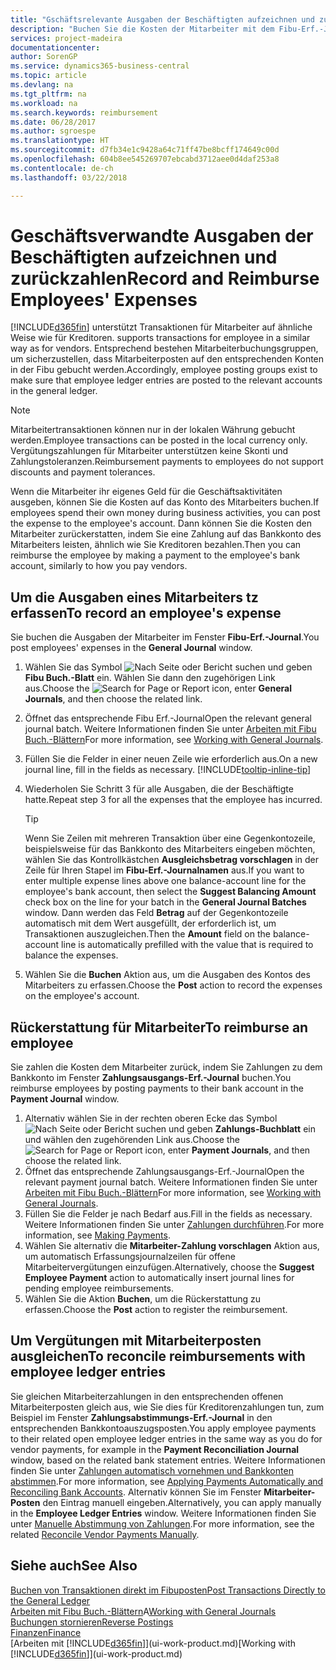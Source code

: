 ```yaml
---
title: "Gschäftsrelevante Ausgaben der Beschäftigten aufzeichnen und zurückzahlen | Microsoft Docs"
description: "Buchen Sie die Kosten der Mitarbeiter mit dem Fibu-Erf.-Journal zu dem Konto und buchen Sie später die Zahlung an das Bankkonto des Mitarbeiters, dem die geschäftsverwandten Ausgaben zurückzuerstatten sind."
services: project-madeira
documentationcenter: 
author: SorenGP
ms.service: dynamics365-business-central
ms.topic: article
ms.devlang: na
ms.tgt_pltfrm: na
ms.workload: na
ms.search.keywords: reimbursement
ms.date: 06/28/2017
ms.author: sgroespe
ms.translationtype: HT
ms.sourcegitcommit: d7fb34e1c9428a64c71ff47be8bcff174649c00d
ms.openlocfilehash: 604b8ee545269707ebcabd3712aee0d4daf253a8
ms.contentlocale: de-ch
ms.lasthandoff: 03/22/2018

---
```

# <a name="record-and-reimburse-employees-expenses"></a><span data-ttu-id="b396e-103">Geschäftsverwandte Ausgaben der Beschäftigten aufzeichnen und zurückzahlen</span><span class="sxs-lookup"><span data-stu-id="b396e-103">Record and Reimburse Employees' Expenses</span></span>
[!INCLUDE[d365fin](includes/d365fin_md.md)]<span data-ttu-id="b396e-104"> unterstützt Transaktionen für Mitarbeiter auf ähnliche Weise wie für Kreditoren.</span><span class="sxs-lookup"><span data-stu-id="b396e-104"> supports transactions for employee in a similar way as for vendors.</span></span> <span data-ttu-id="b396e-105">Entsprechend bestehen Mitarbeiterbuchungsgruppen, um sicherzustellen, dass Mitarbeiterposten auf den entsprechenden Konten in der Fibu gebucht werden.</span><span class="sxs-lookup"><span data-stu-id="b396e-105">Accordingly, employee posting groups exist to make sure that employee ledger entries are posted to the relevant accounts in the general ledger.</span></span>

> [!NOTE]  
> <span data-ttu-id="b396e-106">Mitarbeitertransaktionen können nur in der lokalen Währung gebucht werden.</span><span class="sxs-lookup"><span data-stu-id="b396e-106">Employee transactions can be posted in the local currency only.</span></span> <span data-ttu-id="b396e-107">Vergütungszahlungen für Mitarbeiter unterstützen keine Skonti und Zahlungstoleranzen.</span><span class="sxs-lookup"><span data-stu-id="b396e-107">Reimbursement payments to employees do not support discounts and payment tolerances.</span></span>

<span data-ttu-id="b396e-108">Wenn die Mitarbeiter ihr eigenes Geld für die Geschäftsaktivitäten ausgeben, können Sie die Kosten auf das Konto des Mitarbeiters buchen.</span><span class="sxs-lookup"><span data-stu-id="b396e-108">If employees spend their own money during business activities, you can post the expense to the employee's account.</span></span> <span data-ttu-id="b396e-109">Dann können Sie die Kosten den Mitarbeiter zurückerstatten, indem Sie eine Zahlung auf das  Bankkonto des Mitarbeiters leisten, ähnlich wie Sie Kreditoren bezahlen.</span><span class="sxs-lookup"><span data-stu-id="b396e-109">Then you can reimburse the employee by making a payment to the employee's bank account, similarly to how you pay vendors.</span></span>

## <a name="to-record-an-employees-expense"></a><span data-ttu-id="b396e-110">Um die Ausgaben eines Mitarbeiters tz erfassen</span><span class="sxs-lookup"><span data-stu-id="b396e-110">To record an employee's expense</span></span>
<span data-ttu-id="b396e-111">Sie buchen die Ausgaben der Mitarbeiter im Fenster **Fibu-Erf.-Journal**.</span><span class="sxs-lookup"><span data-stu-id="b396e-111">You post employees' expenses in the **General Journal** window.</span></span>
1. <span data-ttu-id="b396e-112">Wählen Sie das Symbol ![Nach Seite oder Bericht suchen](media/ui-search/search_small.png "Nach Seite oder Bericht suchen") und geben **Fibu Buch.-Blatt** ein. Wählen Sie dann den zugehörigen Link aus.</span><span class="sxs-lookup"><span data-stu-id="b396e-112">Choose the ![Search for Page or Report](media/ui-search/search_small.png "Search for Page or Report icon") icon, enter **General Journals**, and then choose the related link.</span></span>
2. <span data-ttu-id="b396e-113">Öffnet das entsprechende Fibu Erf.-Journal</span><span class="sxs-lookup"><span data-stu-id="b396e-113">Open the relevant general journal batch.</span></span> <span data-ttu-id="b396e-114">Weitere Informationen finden Sie unter [Arbeiten mit Fibu Buch.-Blättern](ui-work-general-journals.md)</span><span class="sxs-lookup"><span data-stu-id="b396e-114">For more information, see [Working with General Journals](ui-work-general-journals.md).</span></span>
3. <span data-ttu-id="b396e-115">Füllen Sie die Felder in einer neuen Zeile wie erforderlich aus.</span><span class="sxs-lookup"><span data-stu-id="b396e-115">On a new journal line, fill in the fields as necessary.</span></span> [!INCLUDE[tooltip-inline-tip](includes/tooltip-inline-tip_md.md)]    
4. <span data-ttu-id="b396e-116">Wiederholen Sie Schritt 3 für alle Ausgaben, die der Beschäftigte hatte.</span><span class="sxs-lookup"><span data-stu-id="b396e-116">Repeat step 3 for all the expenses that the employee has incurred.</span></span>

    > [!TIP]  
    > <span data-ttu-id="b396e-117">Wenn Sie Zeilen mit mehreren Transaktion über eine Gegenkontozeile, beispielsweise für das Bankkonto des Mitarbeiters eingeben möchten, wählen Sie das Kontrollkästchen **Ausgleichsbetrag vorschlagen** in der Zeile für Ihren Stapel im **Fibu-Erf.-Journalnamen** aus.</span><span class="sxs-lookup"><span data-stu-id="b396e-117">If you want to enter multiple expense lines above one balance-account line for the employee's bank account, then select the **Suggest Balancing Amount** check box on the line for your batch in the **General Journal Batches** window.</span></span> <span data-ttu-id="b396e-118">Dann werden das Feld **Betrag** auf der Gegenkontozeile automatisch mit dem Wert ausgefüllt, der erforderlich ist, um Transaktionen auszugleichen.</span><span class="sxs-lookup"><span data-stu-id="b396e-118">Then the **Amount** field on the balance-account line is automatically prefilled with the value that is required to balance the expenses.</span></span>
5. <span data-ttu-id="b396e-119">Wählen Sie die **Buchen** Aktion aus, um die Ausgaben des Kontos des Mitarbeiters zu erfassen.</span><span class="sxs-lookup"><span data-stu-id="b396e-119">Choose the **Post** action to record the expenses on the employee's account.</span></span>

## <a name="to-reimburse-an-employee"></a><span data-ttu-id="b396e-120">Rückerstattung für Mitarbeiter</span><span class="sxs-lookup"><span data-stu-id="b396e-120">To reimburse an employee</span></span>
<span data-ttu-id="b396e-121">Sie zahlen die Kosten dem Mitarbeiter zurück, indem Sie Zahlungen zu dem Bankkonto im Fenster **Zahlungsausgangs-Erf.-Journal** buchen.</span><span class="sxs-lookup"><span data-stu-id="b396e-121">You reimburse employees by posting payments to their bank account in the **Payment Journal** window.</span></span>
1. <span data-ttu-id="b396e-122">Alternativ wählen Sie in der rechten oberen Ecke das Symbol ![Nach Seite oder Bericht suchen](media/ui-search/search_small.png "Nach Seite oder Bericht suchen") und geben **Zahlungs-Buchblatt** ein und wählen den zugehörenden Link aus.</span><span class="sxs-lookup"><span data-stu-id="b396e-122">Choose the ![Search for Page or Report](media/ui-search/search_small.png "Search for Page or Report icon") icon, enter **Payment Journals**, and then choose the related link.</span></span>
2. <span data-ttu-id="b396e-123">Öffnet das entsprechende Zahlungsausgangs-Erf.-Journal</span><span class="sxs-lookup"><span data-stu-id="b396e-123">Open the relevant payment journal batch.</span></span> <span data-ttu-id="b396e-124">Weitere Informationen finden Sie unter [Arbeiten mit Fibu Buch.-Blättern](ui-work-general-journals.md)</span><span class="sxs-lookup"><span data-stu-id="b396e-124">For more information, see [Working with General Journals](ui-work-general-journals.md).</span></span>
3. <span data-ttu-id="b396e-125">Füllen Sie die Felder je nach Bedarf aus.</span><span class="sxs-lookup"><span data-stu-id="b396e-125">Fill in the fields as necessary.</span></span> <span data-ttu-id="b396e-126">Weitere Informationen finden Sie unter [Zahlungen durchführen](payables-make-payments.md).</span><span class="sxs-lookup"><span data-stu-id="b396e-126">For more information, see [Making Payments](payables-make-payments.md).</span></span>
4. <span data-ttu-id="b396e-127">Wählen Sie alternativ die **Mitarbeiter-Zahlung vorschlagen** Aktion aus, um automatisch Erfassungsjournalzeilen für offene Mitarbeitervergütungen einzufügen.</span><span class="sxs-lookup"><span data-stu-id="b396e-127">Alternatively, choose the **Suggest Employee Payment** action to automatically insert journal lines for pending employee reimbursements.</span></span>
5. <span data-ttu-id="b396e-128">Wählen Sie die Aktion **Buchen**, um die Rückerstattung zu erfassen.</span><span class="sxs-lookup"><span data-stu-id="b396e-128">Choose the **Post** action to register the reimbursement.</span></span>  

## <a name="to-reconcile-reimbursements-with-employee-ledger-entries"></a><span data-ttu-id="b396e-129">Um Vergütungen mit Mitarbeiterposten ausgleichen</span><span class="sxs-lookup"><span data-stu-id="b396e-129">To reconcile reimbursements with employee ledger entries</span></span>
<span data-ttu-id="b396e-130">Sie gleichen Mitarbeiterzahlungen in den entsprechenden offenen Mitarbeiterposten gleich aus, wie Sie dies für Kreditorenzahlungen tun, zum Beispiel im Fenster **Zahlungsabstimmungs-Erf.-Journal** in den entsprechenden Bankkontoauszugsposten.</span><span class="sxs-lookup"><span data-stu-id="b396e-130">You apply employee payments to their related open employee ledger entries in the same way as you do for vendor payments, for example in the **Payment Reconciliation Journal** window, based on the related bank statement entries.</span></span> <span data-ttu-id="b396e-131">Weitere Informationen finden Sie unter [Zahlungen automatisch vornehmen und Bankkonten abstimmen](receivables-apply-payments-auto-reconcile-bank-accounts.md).</span><span class="sxs-lookup"><span data-stu-id="b396e-131">For more information, see [Applying Payments Automatically and Reconciling Bank Accounts](receivables-apply-payments-auto-reconcile-bank-accounts.md).</span></span> <span data-ttu-id="b396e-132">Alternativ können Sie im Fenster **Mitarbeiter-Posten** den Eintrag manuell eingeben.</span><span class="sxs-lookup"><span data-stu-id="b396e-132">Alternatively, you can apply manually in the **Employee Ledger Entries** window.</span></span> <span data-ttu-id="b396e-133">Weitere Informationen finden Sie unter [Manuelle Abstimmung von Zahlungen](payables-how-apply-purchase-transactions-manually.md).</span><span class="sxs-lookup"><span data-stu-id="b396e-133">For more information, see the related [Reconcile Vendor Payments Manually](payables-how-apply-purchase-transactions-manually.md).</span></span>  

## <a name="see-also"></a><span data-ttu-id="b396e-134">Siehe auch</span><span class="sxs-lookup"><span data-stu-id="b396e-134">See Also</span></span>
[<span data-ttu-id="b396e-135">Buchen von Transaktionen direkt im Fibuposten</span><span class="sxs-lookup"><span data-stu-id="b396e-135">Post Transactions Directly to the General Ledger</span></span>](finance-how-post-transactions-directly.md)  
<span data-ttu-id="b396e-136">[Arbeiten mit Fibu Buch.-Blättern](ui-work-general-journals.md)A</span><span class="sxs-lookup"><span data-stu-id="b396e-136">[Working with General Journals](ui-work-general-journals.md)</span></span>  
[<span data-ttu-id="b396e-137">Buchungen stornieren</span><span class="sxs-lookup"><span data-stu-id="b396e-137">Reverse Postings</span></span>](finance-how-reverse-journal-posting.md)  
[<span data-ttu-id="b396e-138">Finanzen</span><span class="sxs-lookup"><span data-stu-id="b396e-138">Finance</span></span>](finance.md)  
<span data-ttu-id="b396e-139">[Arbeiten mit [!INCLUDE[d365fin](includes/d365fin_md.md)]](ui-work-product.md)</span><span class="sxs-lookup"><span data-stu-id="b396e-139">[Working with [!INCLUDE[d365fin](includes/d365fin_md.md)]](ui-work-product.md)</span></span>  

